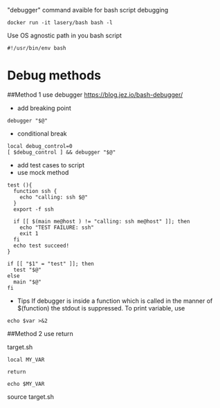 "debugger" command avaible for bash script debugging

```
docker run -it lasery/bash bash -l
```

Use OS agnostic path in you bash script
```
#!/usr/bin/env bash
```

# Debug methods

##Method 1
use debugger
https://blog.jez.io/bash-debugger/

- add breaking point
```
debugger "$@"
```

- conditional break
```
local debug_control=0
[ $debug_control ] && debugger "$@"
```

- add test cases to script
- use mock method
```
test (){
  function ssh {
    echo "calling: ssh $@"
  }
  export -f ssh

  if [[ $(main me@host ) != "calling: ssh me@host" ]]; then
    echo "TEST FAILURE: ssh"
    exit 1
  fi
  echo test succeed!
}

if [[ "$1" = "test" ]]; then
  test "$@"
else
  main "$@"
fi
```

- Tips
If debugger is inside a function which is called in the manner of $(function)
the stdout is suppressed. To print variable, use
```
echo $var >&2
```

##Method 2
use return

target.sh
```
local MY_VAR

return

echo $MY_VAR
```
source target.sh
